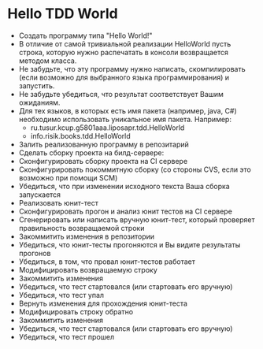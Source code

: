 # Hello TDD World

 * Создать программу типа "Hello World!"
  * В отличие от самой тривиальной реализации HelloWorld пусть строка, которую нужно распечатать в консоли возвращается методом класса.
  * Не забудьте, что эту программу нужно написать, скомпилировать (если возможно для выбранного языка программирования) и запустить.
  * Не забудьте убедиться, что результат соответствует Вашим ожиданиям.
  * Для тех языков, в которых есть имя пакета (например, java, C#) необходимо использовать уникальное имя пакета. Например:
    * ru.tusur.kcup.g5801aaa.liposapr.tdd.HelloWorld
    * info.risik.books.tdd.HelloWorld
 * Залить реализованную программу в репозитарий
 * Сделать сборку проекта на билд-сервере:
  * Сконфигурировать сборку проекта на CI сервере
  * Сконфигурировать покоммитную сборку (со стороны CVS, если это возможно при помощи SCM)
  * Убедиться, что при изменении исходного текста Ваша сборка запускается
 * Реализовать юнит-тест
  * Сконфигурировать прогон и анализ юнит тестов на CI сервере
  * Сгенерировать или написать вручную юнит-тест, который проверяет правильность возвращаемой строки
  * Закоммитить изменения в репозитории
  * Убедиться, что юнит-тесты прогоняются и Вы видите результаты прогонов
 * Убедиться, в том, что провал юнит-тестов работает
  * Модифицировать возвращаемую строку
  * Закоммитить изменения
  * Убедиться, что тест стартовался (или стартовать его вручную)
  * Убедиться, что тест упал
 * Вернуть изменения для прохождения юнит-теста
  * Модифицировать строку обратно
  * Закоммитить изменения
  * Убедиться, что тест стартовался (или стартовать его вручную)
  * Убедиться, что тест прошел

